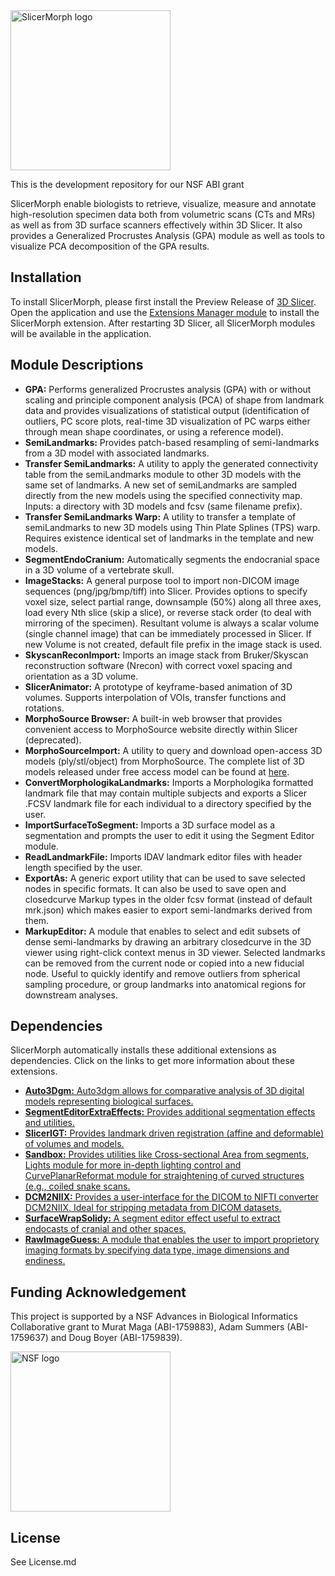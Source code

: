 <img src="https://raw.githubusercontent.com/SlicerMorph/SlicerMorph/master/GPA/Resources/Icons/GPA.png" alt="SlicerMorph logo" width="256" height="256">

This is the development repository for our NSF ABI grant

SlicerMorph enable biologists to retrieve, visualize, measure and annotate high-resolution specimen data both from volumetric scans (CTs and MRs) as well as from 3D surface scanners effectively within 3D Slicer. It also provides a Generalized Procrustes Analysis (GPA) module as well as tools to visualize PCA decomposition of the GPA results.

## Installation
To install SlicerMorph, please first install the Preview Release of [3D Slicer](https://download.slicer.org/). Open the application and use the [Extensions Manager module](https://www.slicer.org/wiki/Documentation/Nightly/SlicerApplication/ExtensionsManager) to install the SlicerMorph extension. After restarting 3D Slicer, all SlicerMorph modules will be available in the application.

## Module Descriptions
- **GPA:** Performs generalized Procrustes analysis (GPA) with or without scaling and principle component analysis (PCA) of shape from landmark data and provides visualizations of statistical output (identification of outliers, PC score plots, real-time 3D visualization of PC warps either through mean shape coordinates, or using a reference model).
- **SemiLandmarks:** Provides patch-based resampling of semi-landmarks from a 3D model with associated landmarks. 
- **Transfer SemiLandmarks:** A utility to apply the generated connectivity table from the semiLandmarks module to other 3D models with the same set of landmarks. A new set of semiLandmarks are sampled directly from the new models using the specified connectivity map. Inputs: a directory with 3D models and fcsv (same filename prefix). 
- **Transfer SemiLandmarks Warp:** A utility to transfer a template of semiLandmarks to new 3D models using Thin Plate Splines (TPS) warp. Requires existence identical set of landmarks in the template and new models. 
- **SegmentEndoCranium:** Automatically segments the endocranial space in a 3D volume of a vertebrate skull. 
- **ImageStacks:** A general purpose tool to import non-DICOM image sequences (png/jpg/bmp/tiff) into Slicer. Provides options to specify voxel size, select partial range, downsample (50%) along all three axes, load every Nth slice (skip a slice), or reverse stack order (to deal with mirroring of the specimen). Resultant volume is always a scalar volume (single channel image) that can be immediately processed in Slicer. If new Volume is not created, default file prefix in the image stack is used. 
- **SkyscanReconImport:** Imports an image stack from Bruker/Skyscan reconstruction software (Nrecon) with correct voxel spacing and orientation as a 3D volume.
- **SlicerAnimator:** A prototype of keyframe-based animation of 3D volumes. Supports interpolation of VOIs, transfer functions and rotations. 
- **MorphoSource Browser:** A built-in web browser that provides convenient access to MorphoSource website directly within Slicer (deprecated). 
- **MorphoSourceImport:** A utility to query and download open-access 3D models (ply/stl/object) from MorphoSource. The complete list of 3D models released under free access model can be found at [here](https://docs.google.com/spreadsheets/d/1fhdVv2JwvUJAC4dvSgKZi2pwSl7dPGaB-ksYsB64k4U/edit#gid=0).
- **ConvertMorphologikaLandmarks:** Imports a Morphologika formatted landmark file that may contain multiple subjects and exports a Slicer .FCSV landmark file for each individual to a directory specified by the user.
- **ImportSurfaceToSegment:** Imports a 3D surface model as a segmentation and prompts the user to edit it using the Segment Editor module.
- **ReadLandmarkFile:** Imports IDAV landmark editor files with header length specified by the user.
- **ExportAs:** A generic export utility that can be used to save selected nodes in specific formats. It can also be used to save open and closedcurve Markup types in the older fcsv format (instead of default mrk.json) which makes easier to export semi-landmarks derived from them. 
- **MarkupEditor:** A module that enables to select and edit subsets of dense semi-landmarks by drawing an arbitrary closedcurve in the 3D viewer using right-click context menus in 3D viewer. Selected landmarks can be removed from the current node or copied into a new fiducial node. Useful to quickly identify and remove outliers from spherical sampling procedure, or group landmarks into anatomical regions for downstream analyses. 

## Dependencies
SlicerMorph automatically installs these additional extensions as dependencies. Click on the links to get more information about these extensions.
- [**Auto3Dgm:** Auto3dgm allows for comparative analysis of 3D digital models representing biological surfaces.](https://github.com/toothandclaw/SlicerAuto3Dgm) 
- [**SegmentEditorExtraEffects:** Provides additional segmentation effects and utilities.](https://github.com/lassoan/SlicerSegmentEditorExtraEffects)
- [**SlicerIGT:** Provides landmark driven registration (affine and deformable) of volumes and models.](https://github.com/SlicerIGT/SlicerIGT)
- [**Sandbox:** Provides utilities like Cross-sectional Area from segments, Lights module for more in-depth lighting control and CurvePlanarReformat module for straightening of curved structures (e.g., coiled snake scans.](https://github.com/PerkLab/SlicerSandbox/)
- [**DCM2NIIX:** Provides a user-interface for the DICOM to NIFTI converter DCM2NIIX. Ideal for stripping metadata from DICOM datasets.](https://github.com/rordenlab/dcm2niix)
- [**SurfaceWrapSolidy:** A segment editor effect useful to extract endocasts of cranial and other spaces.](https://github.com/sebastianandress/Slicer-SurfaceWrapSolidify)
- [**RawImageGuess:** A module that enables the user to import proprietory imaging formats by specifying data type, image dimensions and endiness.](https://github.com/acetylsalicyl/SlicerRawImageGuess)

## Funding Acknowledgement
This project is supported by a NSF Advances in Biological Informatics Collaborative grant to Murat Maga (ABI-1759883), Adam Summers (ABI-1759637) and Doug Boyer (ABI-1759839).

<img src="./NSF_4-Color_bitmap_Logo.png" alt="NSF logo" width="256" height="256">

## License
See License.md
